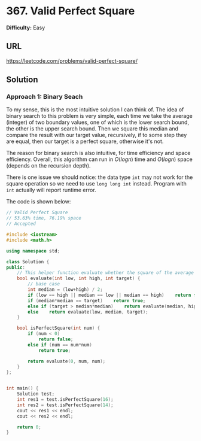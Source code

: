 # 367. Valid Perfect Square
**Difficulty:** Easy

## URL

https://leetcode.com/problems/valid-perfect-square/



## Solution

### Approach 1: Binary Seach

To my sense, this is the most intuitive solution I can think of. The idea of binary search to this problem is very simple, each time we take the average (integer) of two boundary values, one of which is the lower search bound, the other is the upper search bound. Then we square this median and compare the result with our target value, recursively, if to some step they are equal, then our target is a perfect square, otherwise it's not.

The reason for binary search is also intuitive, for time efficiency and space efficiency. Overall, this algorithm can run in $O(log n)$ time and $O(log n)$ space (depends on the recursion depth).

There is one issue we should notice: the data type `int` may not work for the square operation so we need to use `long long int` instead. Program with `int` actually will report runtime error.

The code is shown below:

```c++
// Valid Perfect Square
// 53.63% time, 76.19% space
// Accepted

#include <iostream>
#include <math.h>

using namespace std;

class Solution {
public:
    // This helper function evaluate whether the square of the average of low and high equals the target 
    bool evaluate(int low, int high, int target) {
        // base case
        int median = (low+high) / 2;
        if (low == high || median == low || median == high)    return false;
        if (median*median == target)    return true;
        else if (target > median*median)    return evaluate(median, high, target);
        else    return evaluate(low, median, target);
    }

    bool isPerfectSquare(int num) {
        if (num < 0)
            return false;
        else if (num == num*num)
            return true;

        return evaluate(0, num, num);
    }
};


int main() {
    Solution test;
    int res1 = test.isPerfectSquare(16);
    int res2 = test.isPerfectSquare(14);
    cout << res1 << endl;
    cout << res2 << endl;

    return 0;
}
```


